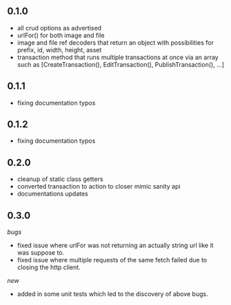 ## 0.1.0

- all crud options as advertised
- urlFor() for both image and file
- image and file ref decoders that return an object with possibilities for prefix, id, width, height, asset
- transaction method that runs multiple transactions at once via an array such as [CreateTransaction(), EditTransaction(), PublishTransaction(), ...]

## 0.1.1

- fixing documentation typos

## 0.1.2

- fixing documentation typos

## 0.2.0

- cleanup of static class getters
- converted transaction to action to closer mimic sanity api
- documentations updates

## 0.3.0

*bugs*
- fixed issue where urlFor was not returning an actually string url like it was suppose to.
- fixed issue where multiple requests of the same fetch failed due to closing the http client.

*new*
- added in some unit tests which led to the discovery of above bugs.
